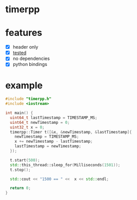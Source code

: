 # timerpp

# features

- [X] header only
- [X] [tested](tests.cpp)
- [X] no dependencies
- [X] python bindings

# example

```c++
#include "timerpp.h"
#include <iostream>

int main() {
  uint64_t lastTimestamp = TIMESTAMP_MS;
  uint64_t newTimestamp = 0;
  uint32_t x = 0;
  timerpp::Timer t([&x, &newTimestamp, &lastTimestamp]{
    newTimestamp = TIMESTAMP_MS;
    x += newTimestamp - lastTimestamp;
    lastTimestamp = newTimestamp;
  });

  t.start(500);
  std::this_thread::sleep_for(Milliseconds(1501));
  t.stop();

  std::cout << "1500 == " <<  x << std::endl;

  return 0;
}
```